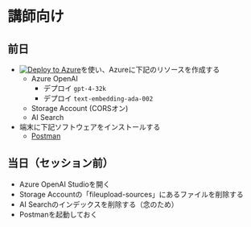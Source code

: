 # 講師向け

## 前日

- [![Deploy to Azure](http://azuredeploy.net/deploybutton.png)](https://portal.azure.com/#create/Microsoft.Template/uri/https%3A%2F%2Fraw.githubusercontent.com%2Fdzeyelid%2Faoai-studio-handson%2Fupdate-202311%2Fiac%2Fadd-your-data%2Fmain.json)を使い、Azureに下記のリソースを作成する
  - Azure OpenAI
    - デプロイ `gpt-4-32k`
    - デプロイ `text-embedding-ada-002`
  - Storage Account (CORSオン)
  - AI Search
- 端末に下記ソフトウェアをインストールする
  - [Postman](https://www.postman.com/downloads/)

## 当日（セッション前）

- Azure OpenAI Studioを開く
- Storage Accountの「fileupload-sources」にあるファイルを削除する
- AI Searchのインデックスを削除する（念のため）
- Postmanを起動しておく
